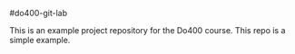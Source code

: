 #do400-git-lab

This is an example project repository for the Do400 course.
 This repo is a simple example.
